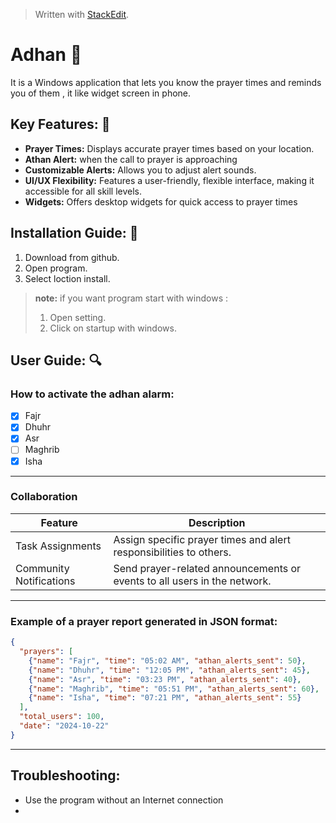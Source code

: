 


> Written with [StackEdit](https://stackedit.io/).


# Adhan  :mosque:
It is a Windows application that lets you know the prayer times and reminds you of them , it like widget screen in phone.


## Key Features: :key:
* **Prayer Times:**  Displays accurate prayer times based on your location.
* **Athan Alert:** when the call to prayer is approaching
* **Customizable Alerts:** Allows you to adjust alert sounds.
* **UI/UX Flexibility:** Features a user-friendly, flexible interface, making it accessible for all skill levels.
* **Widgets:** Offers desktop widgets for quick access to prayer times

## Installation Guide: :memo:
1. Download from github.
2. Open program.
3. Select loction install.

>**note:** if you want program start with windows :
> 1. Open setting.
> 2. Click on startup with windows.

## User Guide: :mag:

### How to activate the adhan alarm:
 - [x] Fajr
  - [x] Dhuhr
  - [x] Asr
  - [ ] Maghrib
 - [x] Isha

---
### Collaboration
| Feature|Description | 
|--|--|
|  Task Assignments|Assign specific prayer times and alert responsibilities to others. | 
|  Community Notifications| Send prayer-related announcements or events to all users in the network. | 

---
###  Example of a prayer report generated in JSON format:
```json
{
  "prayers": [
    {"name": "Fajr", "time": "05:02 AM", "athan_alerts_sent": 50},
    {"name": "Dhuhr", "time": "12:05 PM", "athan_alerts_sent": 45},
    {"name": "Asr", "time": "03:23 PM", "athan_alerts_sent": 40},
    {"name": "Maghrib", "time": "05:51 PM", "athan_alerts_sent": 60},
    {"name": "Isha", "time": "07:21 PM", "athan_alerts_sent": 55}
  ],
  "total_users": 100,
  "date": "2024-10-22"
}

```
---
## Troubleshooting:

 - Use the program without an Internet connection
 - 

<!--stackedit_data:
eyJoaXN0b3J5IjpbLTU2MTAxNjU2LDE2NTgyNzkzODYsMTYwMD
k0MzE2OSwxMDc5MjQ0MzYzXX0=
-->